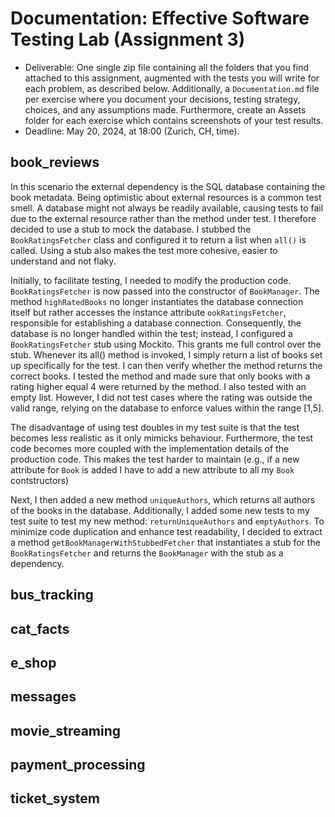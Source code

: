 # Documentation: Effective Software Testing Lab (Assignment 3)

- Deliverable: One single zip file containing all the folders that you find attached to this assignment, augmented with
  the
  tests you will write for each problem, as described below. Additionally, a `Documentation.md` file per exercise where
  you document your decisions, testing strategy, choices, and any assumptions made. Furthermore, create an
  Assets folder for each exercise which contains screenshots of your test results.
- Deadline: May 20, 2024, at 18:00 (Zurich, CH, time).

## book_reviews

In this scenario the external dependency is the SQL database containing the book metadata. Being optimistic about
external resources is a common test smell. A database might not always be readily available, causing tests to fail
due to the external resource rather than the method under test. I therefore
decided to use a stub to mock the database. I stubbed the ``BookRatingsFetcher`` class and configured it to return a list
when ``all()`` is called. Using a stub also makes the test more cohesive, easier to understand and not flaky. 

Initially, to facilitate testing, I needed to modify the production code. ``BookRatingsFetcher`` is now passed into the
constructor of ``BookManager``. The method `highRatedBooks` no longer instantiates the database connection itself 
but rather 
accesses the
instance attribute ``ookRatingsFetcher``, responsible for establishing a database connection. Consequently, the database is
no longer handled within the test; instead, I configured a ``BookRatingsFetcher`` stub using Mockito. This grants me full
control over the stub. Whenever its all() method is invoked, I simply return a list of books set up specifically for
the test. I can then verify whether the method returns the correct books. I tested the method and made sure that only
books with a
rating higher equal 4 were returned by the method. I also
tested with an empty list. However, I did not test cases where the rating was outside the valid range, relying on the
database to enforce values within the range [1,5].

The disadvantage of using test doubles in my test suite is that the test becomes less realistic as it only mimicks
behaviour. Furthermore, the test code becomes more coupled with the implementation details of the production code.
This makes the test harder to maintain (e.g., if a new attribute for `Book` is added I have to add a new attribute
to all my `Book` contstructors)

Next, I then added a new method `uniqueAuthors`, which returns all authors of the books in the database. Additionally,
I added some new tests to my test suite to test my new method: `returnUniqueAuthors` and `emptyAuthors`.
To minimize code duplication and enhance test readability, I decided to
extract a method `getBookManagerWithStubbedFetcher` that instantiates a stub for the `BookRatingsFetcher` and 
returns the `BookManager` with the stub as a dependency.

## bus_tracking

## cat_facts

## e_shop

## messages

## movie_streaming

## payment_processing

## ticket_system